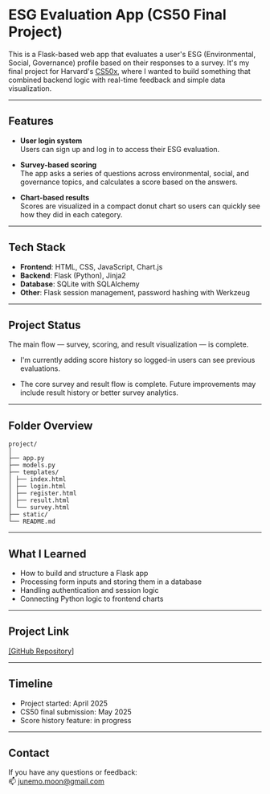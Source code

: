 # ESG Evaluation App (CS50 Final Project)

This is a Flask-based web app that evaluates a user's ESG (Environmental, Social, Governance) profile based on their responses to a survey. It's my final project for Harvard's [CS50x](https://cs50.harvard.edu/x), where I wanted to build something that combined backend logic with real-time feedback and simple data visualization.

---

## Features

- **User login system**  
  Users can sign up and log in to access their ESG evaluation.

- **Survey-based scoring**  
  The app asks a series of questions across environmental, social, and governance topics, and calculates a score based on the answers.

- **Chart-based results**  
  Scores are visualized in a compact donut chart so users can quickly see how they did in each category.


---

## Tech Stack

- **Frontend**: HTML, CSS, JavaScript, Chart.js  
- **Backend**: Flask (Python), Jinja2  
- **Database**: SQLite with SQLAlchemy  
- **Other**: Flask session management, password hashing with Werkzeug

---

## Project Status

The main flow — survey, scoring, and result visualization — is complete.  
- I'm currently adding score history so logged-in users can see previous evaluations.
+ The core survey and result flow is complete. Future improvements may include result history or better survey analytics.


---

## Folder Overview
```
project/
│
├── app.py
├── models.py
├── templates/
│ ├── index.html
│ ├── login.html
│ ├── register.html
│ ├── result.html
│ └── survey.html
├── static/
└── README.md
```

---

## What I Learned

- How to build and structure a Flask app
- Processing form inputs and storing them in a database
- Handling authentication and session logic
- Connecting Python logic to frontend charts

---

## Project Link

[[GitHub Repository]](https://github.com/Junemo-hub/CS50_Final_Project/)

---

## Timeline

- Project started: April 2025  
- CS50 final submission: May 2025  
- Score history feature: in progress

---

## Contact

If you have any questions or feedback:  
📫 junemo.moon@gmail.com


